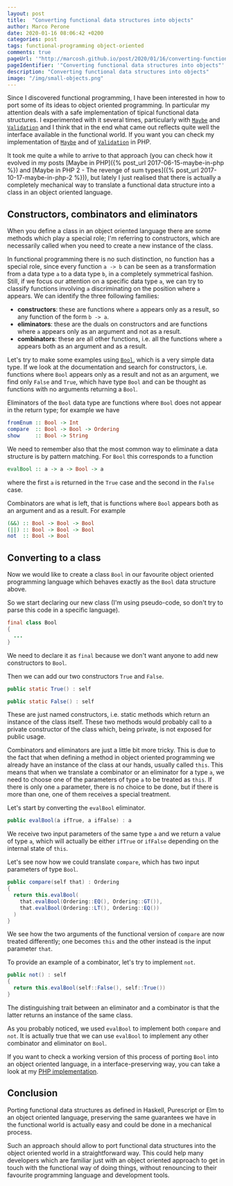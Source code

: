 ```yaml
---
layout: post
title:  "Converting functional data structures into objects"
author: Marco Perone
date: 2020-01-16 08:06:42 +0200
categories: post
tags: functional-programming object-oriented
comments: true
pageUrl: '"http://marcosh.github.io/post/2020/01/16/converting-functional-data-structures-into-objects.html"'
pageIdentifier: '"Converting functional data structures into objects"'
description: "Converting functional data structures into objects"
image: "/img/small-objects.png"
---
```


Since I discovered functional programming, I have been interested in how to port some of its ideas to object oriented programming.
In particular my attention deals with a safe implementation of tipical functional data structures. I experimented with it several times,
particularly with [`Maybe`](https://hackage.haskell.org/package/base-4.12.0.0/docs/Prelude.html#t:Maybe) and [`Validation`](https://hackage.haskell.org/package/either-5.0.1.1/docs/Data-Either-Validation.html#t:Validation)
and I think that in the end what came out reflects quite well the interface available in the functional world. If you want you can check my implementation of [`Maybe`](https://github.com/marcosh/maybe-php/blob/master/src/Maybe.php) and of [`Validation`](https://github.com/marcosh/php-validation-dsl/blob/master/src/Result/ValidationResult.php) in PHP.

It took me quite a while to arrive to that approach (you can check how it evolved in my posts [Maybe in PHP]({% post_url 2017-06-15-maybe-in-php %}) and [Maybe in PHP 2 - The revenge of sum types]({% post_url 2017-10-17-maybe-in-php-2 %})), but lately I just realised that there is actually a completely mechanical way to translate a functional data structure into a class in an object oriented language.

## Constructors, combinators and eliminators

When you define a class in an object oriented language there are some methods which play a special role; I'm referring to constructors, which are necessarily called when you need to create a new instance of the class.

In functional programming there is no such distinction, no function has a special role, since every function `a -> b` can be seen as a transformation from a data type `a` to a data type `b`, in a completely symmetrical fashion.
Still, if we focus our attention on a specific data type `a`, we can try to classify functions involving `a` discriminating on the position where `a` appears. We can identify the three following families:

- **constructors**: these are functions where `a` appears only as a result, so any function of the form `b -> a`.
- **eliminators**: these are the duals on constructors and are functions where `a` appears only as an argument and not as a result.
- **combinators**: these are all other functions, i.e. all the functions where `a` appears both as an argument and as a result.

Let's try to make some examples using [`Bool`](https://hackage.haskell.org/package/base-4.12.0.0/docs/Prelude.html#t:Bool), which is a very simple data type.
If we look at the documentation and search for constructors, i.e. functions where `Bool` appears only as a result and not as an argument, we find only `False` and `True`, which have type `Bool` and can be thought as functions with no arguments returning a `Bool`.

Eliminators of the `Bool` data type are functions where `Bool` does not appear in the return type; for example we have

```haskell
fromEnum :: Bool -> Int
compare  :: Bool -> Bool -> Ordering
show     :: Bool -> String
```

We need to remember also that the most common way to eliminate a data structure is by pattern matching. For `Bool` this corresponds to a function

```haskell
evalBool :: a -> a -> Bool -> a
```

where the first `a` is returned in the `True` case and the second in the `False` case.

Combinators are what is left, that is functions where `Bool` appears both as an argument and as a result. For example

```haskell
(&&) :: Bool -> Bool -> Bool
(||) :: Bool -> Bool -> Bool
not  :: Bool -> Bool
```

## Converting to a class

Now we would like to create a class `Bool` in our favourite object oriented programming language which behaves exactly as the `Bool` data structure above.

So we start declaring our new class (I'm using pseudo-code, so don't try to parse this code in a specific language).

```java
final class Bool
{
  ...
}
```

We need to declare it as `final` because we don't want anyone to add new constructors to `Bool`.

Then we can add our two constructors `True` and `False`.

```java
public static True() : self

public static False() : self
```

These are just named constructors, i.e. static methods which return an instance of the class itself. These two methods would probably call to a private constructor of the class which, being private, is not exposed for public usage.

Combinators and eliminators are just a little bit more tricky. This is due to the fact that when defining a method in object oriented programming we already have an instance of the class at our hands, usually called `this`. This means that when we translate a combinator or an eliminator for a type `a`, we need to choose one of the parameters of type `a` to be treated as `this`. If there is only one `a` parameter, there is no choice to be done, but if there is more than one, one of them receives a special treatment.

Let's start by converting the `evalBool` eliminator.

```java
public evalBool(a ifTrue, a ifFalse) : a
```

We receive two input parameters of the same type `a` and we return a value of type `a`, which will actually be either `ifTrue` or `ifFalse` depending on the internal state of `this`.

Let's see now how we could translate `compare`, which has two input parameters of type `Bool`.

```java
public compare(self that) : Ordering
{
  return this.evalBool(
    that.evalBool(Ordering::EQ(), Ordering::GT()),
    that.evalBool(Ordering::LT(), Ordering::EQ())
  )
}
```

We see how the two arguments of the functional version of `compare` are now treated differently; one becomes `this` and the other instead is the input parameter `that`.

To provide an example of a combinator, let's try to implement `not`.

```java
public not() : self
{
  return this.evalBool(self::False(), self::True())
}
```

The distinguishing trait between an eliminator and a combinator is that the latter returns an instance of the same class.

As you probably noticed, we used `evalBool` to implement both `compare` and `not`. It is actually true that we can use `evalBool` to implement any other combinator and eliminator on `Bool`.

If you want to check a working version of this process of porting `Bool` into an object oriented language, in a interface-preserving way, you can take a look at my [PHP implementation](https://gist.github.com/marcosh/b43063e31bb5d8dbd6019be36ea4b3c1).

## Conclusion

Porting functional data structures as defined in Haskell, Purescript or Elm to an object oriented language, preserving the same guarantees we have in the functional world is actually easy and could be done in a mechanical process.

Such an approach should allow to port functional data structures into the object oriented world in a straightforward way. This could help many developers which are familiar just with an object oriented approach to get in touch with the functional way of doing things, without renouncing to their favourite programming language and development tools.
